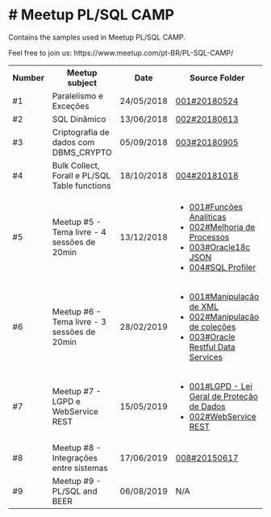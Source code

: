 <h1># Meetup PL/SQL CAMP</h1>
<p>Contains the samples used in Meetup PL/SQL CAMP.</p>
<p>Feel free to join us: https://www.meetup.com/pt-BR/PL-SQL-CAMP/ <p>

<table>
  <tr>
    <th>Number</th>
	<th>Meetup subject</th>
    <th>Date</th>
    <th>Source Folder</th>
  </tr>
  <tr>
    <td>#1</td>
	<td>Paralelismo e Exceções</td>
    <td>24/05/2018</td>
    <td><a href="https://github.com/plsqlcamp/Meetup/tree/master/001%2320180524">001#20180524</a></td>
  </tr>
  <tr>
    <td>#2</td>
	<td>SQL Dinâmico</td>
    <td>13/06/2018</td>
    <td><a href="https://github.com/plsqlcamp/Meetup/tree/master/002%2320180613/SQL_Dinamico">002#20180613</a></td>
  </tr>
  <tr>
    <td>#3</td>
	<td>Criptografia de dados com DBMS_CRYPTO</td>
    <td>05/09/2018</td>
    <td><a href="https://github.com/plsqlcamp/Meetup/tree/master/003%2320180905">003#20180905</a></td>
  </tr>
  <tr>
    <td>#4</td>
	<td>Bulk Collect, Forall e PL/SQL Table functions</td>
    <td>18/10/2018</td>
    <td><a href="https://github.com/plsqlcamp/Meetup/tree/master/004%2320181018">004#20181018</a></td>
  </tr>
  <tr>
    <td>#5</td>
	<td>Meetup #5 - Tema livre - 4 sessões de 20min</td>
    <td>13/12/2018</td>
    <td>
		<ul>
		  <li><a href="https://github.com/plsqlcamp/Meetup/tree/master/005%2320181213/001%23Fun%C3%A7%C3%B5es%20Anal%C3%ADticas">001#Funções Analíticas</a></li>
		  <li><a href="https://github.com/plsqlcamp/Meetup/tree/master/005%2320181213/002%23Melhoria%20de%20Processos">002#Melhoria de Processos</a></li>
		  <li><a href="https://github.com/plsqlcamp/Meetup/tree/master/005%2320181213/003%23Oracle18c%20JSON">003#Oracle18c JSON</a></li>
		  <li><a href="https://github.com/plsqlcamp/Meetup/tree/master/005%2320181213/004%23SQL%20Profiler">004#SQL Profiler</a></li>
		</ul>
	</td>
  </tr>
  <tr>
    <td>#6</td>
	<td>Meetup #6 - Tema livre - 3 sessões de 20min</td>
    <td>28/02/2019</td>
    <td>
		<ul>
		  <li><a href="https://github.com/plsqlcamp/Meetup/tree/master/006%2320190228/001%23Manipula%C3%A7%C3%A3o%20de%20XML">001#Manipulação de XML</a></li>
		  <li><a href="https://github.com/plsqlcamp/Meetup/tree/master/006%2320190228/002%23Manipula%C3%A7%C3%A3o%20de%20cole%C3%A7%C3%B5es">002#Manipulação de coleções</a></li>
		  <li><a href="https://github.com/plsqlcamp/Meetup/tree/master/006%2320190228/003%23Oracle%20Restful%20Data%20Services">003#Oracle Restful Data Services</a></li>
		</ul>
	</td>
  </tr>
  <tr>
    <td>#7</td>
	<td>Meetup #7 - LGPD e WebService REST</td>
    <td>15/05/2019</td>
    <td>
		<ul>
		  <li><a href="https://github.com/plsqlcamp/Meetup/tree/master/007%2320190515/LGPD">001#LGPD - Lei Geral de Proteção de Dados</a></li>
		  <li><a href="https://github.com/plsqlcamp/Meetup/tree/master/007%2320190515/REST_API">002#WebService REST</a></li>
		</ul>
	</td>
  </tr>
  <tr>
    <td>#8</td>
	<td>Meetup #8 - Integrações entre sistemas</td>
    <td>17/06/2019</td>
    <td>
	<a href="https://github.com/plsqlcamp/Meetup/tree/master/008%2320150617/REST_API">008#20150617</a>
    </td>
  </tr>
  <tr>
    <td>#9</td>
	<td>Meetup #9 - PL/SQL and BEER</td>
    <td>06/08/2019</td>
    <td>
	N/A
    </td>
  </tr>
</table>
